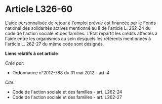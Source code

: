 # Article L326-60

L'aide personnalisée de retour à l'emploi prévue est financée par le Fonds national des solidarités actives mentionné au II
de l'article L. 262-24 du code de l'action sociale et des familles. L'Etat répartit les crédits affectés à l'aide entre les
organismes au sein desquels les référents mentionnés à l'article L. 262-27 du même code sont désignés.

**Liens relatifs à cet article**

_Créé par_:

  - Ordonnance n°2012-788 du 31 mai 2012 - art. 4

_Cite_:

  - Code de l'action sociale et des familles - art. L262-24
  - Code de l'action sociale et des familles - art. L262-27

